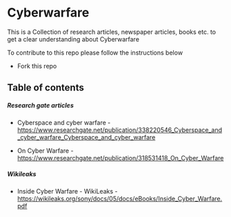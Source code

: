 # Cyberwarfare
This is a Collection of research articles, newspaper articles, books etc. to get a clear understanding about Cyberwarfare

To contribute to this repo please follow the instructions below
 * Fork this repo 

## Table of contents
##### Research gate articles
 * Cyberspace and cyber warfare - https://www.researchgate.net/publication/338220546_Cyberspace_and_cyber_warfare_Cyberspace_and_cyber_warfare
 
 * On Cyber Warfare - https://www.researchgate.net/publication/318531418_On_Cyber_Warfare

##### Wikileaks
 * Inside Cyber Warfare - WikiLeaks - https://wikileaks.org/sony/docs/05/docs/eBooks/Inside_Cyber_Warfare.pdf
 
